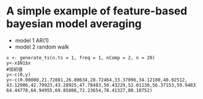 # A simple example of feature-based bayesian model averaging
* model 1  AR(1)  
* model 2  random walk 

```
x <- generate_ts(n.ts = 1, freq = 1, nComp = 2, n = 20)
y<-x$N1$x
#加初值
y<-c(0,y)
y<-c(0.00000,21.72881,26.80634,28.72464,33.37096,34.12180,40.02512,
43.12906,42.79923,43.28925,47.78483,50.43229,52.01138,56.37153,59.94831,
64.44778,64.94955,69.85086,72.23654,78.41327,80.10752)
```

